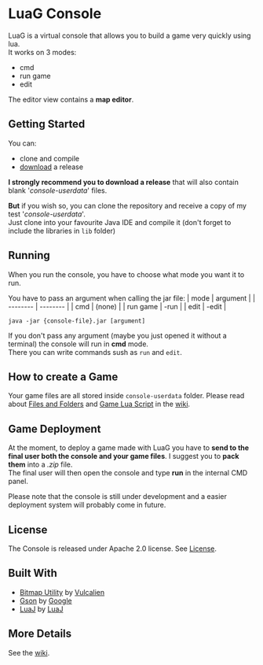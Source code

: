# LuaG Console
LuaG is a virtual console that allows you to build a game very quickly using lua.<br>
It works on 3 modes:
- cmd
- run game
- edit

The editor view contains a **map editor**.

## Getting Started
You can:
- clone and compile
- [download](https://github.com/Vulcalien/LuaG-Console/releases) a release

**I strongly recommend you to download a release** that will also contain blank '*console-userdata*' files.

**But** if you wish so, you can clone the repository and receive a copy of my test '*console-userdata*'.<br>
Just clone into your favourite Java IDE and compile it (don't forget to include the libraries in `lib` folder)

## Running
When you run the console, you have to choose what mode you want it to run.<br>

You have to pass an argument when calling the jar file:
| mode     | argument |
| -------- | -------- |
| cmd      | (none)   |
| run game | -run     |
| edit     | -edit    |

```batch
java -jar {console-file}.jar [argument]
```

If you don't pass any argument (maybe you just opened it without a terminal) the console will run in **cmd** mode.<br>
There you can write commands sush as `run` and `edit`.

## How to create a Game
Your game files are all stored inside `console-userdata` folder. Please read about [Files and Folders](https://github.com/Vulcalien/LuaG-Console/wiki/Files-and-Folders) and [Game Lua Script](https://github.com/Vulcalien/LuaG-Console/wiki/Lua-Script) in the [wiki](https://github.com/Vulcalien/LuaG-Console/wiki).

## Game Deployment
At the moment, to deploy a game made with LuaG you have to **send to the final user both the console and your game files**. I suggest you to **pack them** into a *.zip* file.<br>
The final user will then open the console and type **run** in the internal CMD panel.

Please note that the console is still under development and a easier deployment system will probably come in future.

## License
The Console is released under Apache 2.0 license. See [License](LICENSE).

## Built With
- [Bitmap Utility](https://github.com/Vulcalien/Bitmap-Utility) by [Vulcalien](https://github.com/Vulcalien/)
- [Gson](https://github.com/google/gson) by [Google](https://github.com/google)
- [LuaJ](http://www.luaj.org/luaj.html) by [LuaJ](http://www.luaj.org/)

## More Details
See the [wiki](https://github.com/Vulcalien/LuaG-Console/wiki).
